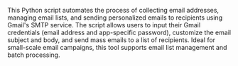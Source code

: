 This Python script automates the process of collecting email addresses, managing email lists, and sending personalized emails to recipients using Gmail's SMTP service. The script allows users to input their Gmail credentials (email address and app-specific password), customize the email subject and body, and send mass emails to a list of recipients. Ideal for small-scale email campaigns, this tool supports email list management and batch processing.
